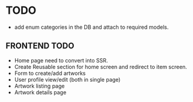 # TODO

- add enum categories in the DB and attach to required models.

## FRONTEND TODO

- Home page need to convert into SSR.
- Create Reusable section for home screen and redirect to item screen.
- Form to create/add artworks
- User profile view/edit (both in single page)
- Artwork listing page
- Artwork details page
